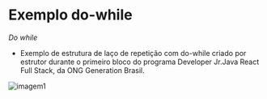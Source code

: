 # Exemplo do-while

*Do while*
- Exemplo de estrutura de laço de repetição com do-while criado por estrutor durante o primeiro bloco do programa Developer Jr.Java React Full Stack, da ONG Generation Brasil.

![imagem1](https://play-lh.googleusercontent.com/gSvS4Npz1pg8C4OFlZtxdPgbOwFgB5xyEh9VhCLCtvYvgqKAY-dPVTMyiDELjwCeQg)
